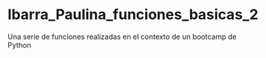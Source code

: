 # Ibarra_Paulina_funciones_basicas_2
Una serie de funciones realizadas en el contexto de un bootcamp de Python
